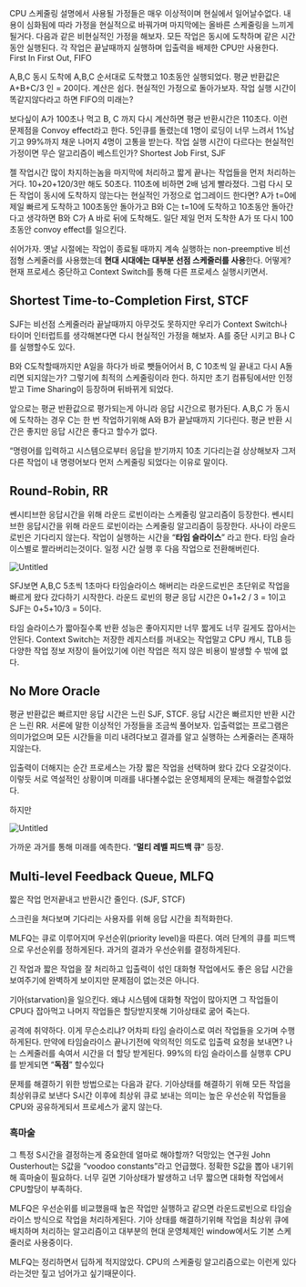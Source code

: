 CPU 스케줄링
설명에서 사용될 가정들은 매우 이상적이며 현실에서 일어날수없다. 내용이 심화됨에 따라 가정을 현실적으로 바꿔가며 마지막에는 올바른 스케줄링을 느끼게될거다.
다음과 같은 비현실적인 가정을 해보자.
모든 작업은 동시에 도착하며 같은 시간 동안 실행된다. 
각 작업은 끝날때까지 실행하며 입출력을 배제한 CPU만 사용한다.
First In First Out, FIFO

A,B,C 동시 도착에 A,B,C 순서대로 도착했고 10초동안 실행되었다. 평균 반환값은 A+B+C/3 인 = 20이다. 계산은 쉽다. 현실적인 가정으로 돌아가보자. 작업 실행 시간이 똑같지않다라고 하면 FIFO의 미래는? 

보다싶이 A가 100초나 먹고 B, C 까지 다시 계산하면 평균 반환시간은 110초다. 이런 문제점을 Convoy effect라고 한다. 5인큐를 돌렸는데 1명이 로딩이 너무 느려서 1%남기고 99%까지 채운 나머지 4명이 고통을 받는다. 작업 실행 시간이 다르다는 현실적인 가정이면 무슨 알고리즘이 베스트인가?
Shortest Job First, SJF

젤 작업시간 많이 차지하는놈을 마지막에 처리하고 짧게 끝나는 작업들을 먼저 처리하는거다. 10+20+120/3만 해도 50초다. 110초에 비하면 2배 넘게 빨라졌다. 그럼 다시 모든 작업이 동시에 도착하지 않는다는 현실적인 가정으로 업그레이드 한다면? 
A가 t=0에 제일 빠르게 도착하고 100초동안 돌아가고 B와 C는 t=10에 도착하고 10초동안 돌아간다고 생각하면 B와 C가 A 바로 뒤에 도착해도. 일단 제일 먼저 도착한 A가 또 다시 100초동안 convoy effect를 일으킨다.
 
쉬어가자. 옛날 시절에는 작업이 종료될 때까지 계속 실행하는 non-preemptive 비선점형 스케줄러를 사용했는데 **현대 시대에는 대부분 선점 스케줄러를 사용**한다.  어떻게? 현재 프로세스 중단하고 Context Switch를 통해 다른 프로세스 실행시키면서. 

## Shortest Time-to-Completion First, STCF

SJF는 비선점 스케줄러라 끝날때까지 아무것도 못하지만 우리가 Context Switch나 타이머 인터럽트를 생각해본다면 다시 현실적인 가정을 해보자. A를 중단 시키고 B나 C를 실행할수도 있다. 

B와 C도착할때까지만 A일을 하다가 바로 뺏들어어서 B, C 10초씩 일 끝내고 다시 A돌리면 되지않는가? 그렇기에 최적의 스케줄링이라 한다. 하지만 초기 컴퓨팅에서만 인정받고 Time Sharing이 등장하며 뒤바뀌게 되었다.

앞으로는 평균 반환값으로 평가되는게 아니라 응답 시간으로 평가된다. A,B,C 가 동시에 도착하는 경우 C는 한 번 작업하기위해 A와 B가 끝날때까지 기다린다. 평균 반환 시간은 좋지만 응답 시간은 좋다고 할수가 없다. 

“명령어를 입력하고 시스템으로부터 응답을 받기까지 10초 기다리는걸 상상해보자 그저 다른 작업이 내 명령어보다 먼저 스케줄링 되었다는 이유로 말이다.

## Round-Robin, RR

쎈시티브한 응답시간을 위해 라운드 로빈이라는 스케줄링 알고리즘이 등장한다.
쎈시티브한 응답시간을 위해 라운드 로빈이라는 스케줄링 알고리즘이 등장한다. 사나이 라운드 로빈은 기다리지 않는다. 작업이 실행하는 시간을 “**타임 슬라이스**” 라고 한다. 타임 슬라이스별로 짤라버리는것이다. 일정 시간 실행 후 다음 작업으로 전환해버린다. 

![Untitled](https://s3-us-west-2.amazonaws.com/secure.notion-static.com/74c6f07b-dce2-4c39-8698-324737939199/Untitled.png)

SFJ보면 A,B,C 5초씩 1초마다 타임슬라이스 해버리는 라운드로빈은 초단위로 작업을 빠르게 왔다 갔다하기 시작한다. 라운드 로빈의 평균 응답 시간은 0+1+2 / 3 = 1이고 SJF는 0+5+10/3 = 5이다. 

타임 슬라이스가 짧아질수록 반환 성능은 좋아지지만 너무 짧게도 너무 길게도 잡아서는 안된다. Context Switch는 저장한 레지스터를 꺼내오는 작업말고 CPU 캐시, TLB 등 다양한 작업 정보 저장이 들어있기에 이런 작업은 적지 않은 비용이 발생할 수 밖에 없다.

## No More Oracle

평균 반환값은 빠르지만 응답 시간은 느린 SJF, STCF. 응답 시간은 빠르지만 반환 시간은 느린 RR.  서론에 말한 이상적인 가정들을 조금씩 풀어보자. 입출력없는 프로그램은 의미가없으며 모든 시간들을 미리 내려다보고 결과를 알고 실행하는 스케줄러는 존재하지않는다. 

입출력이 더해지는 순간 프로세스는 가장 짧은 작업을 선택하며 왔다 갔다 오갈것이다. 이렇듯 서로 역설적인 상황이며 미래를 내다볼수없는 운영체제의 문제는 해결할수없었다. 

하지만

![Untitled](https://s3-us-west-2.amazonaws.com/secure.notion-static.com/2cadf582-51f9-4941-9049-525b634f465f/Untitled.png)

가까운 과거를 통해 미래를 예측한다. “**멀티 레벨 피드백 큐**” 등장.
## Multi-level Feedback Queue, MLFQ

짧은 작업 먼저끝내고 반환시간 줄인다. (SJF, STCF) 

스크린을 쳐다보며 기다리는 사용자를 위해 응답 시간을 최적화한다.

MLFQ는 큐로 이루어지며 우선순위(priority level)을 따른다. 여러 단계의 큐를 피드백으로 우선순위를 정하게된다. 과거의 결과가 우선순위를 결정하게된다.

긴 작업과 짧은 작업을 잘 처리하고 입출력이 섞인 대화형 작업에서도 좋은 응답 시간을 보여주기에 완벽하게 보이지만 문제점이 없는것은 아니다. 

기아(starvation)을 일으킨다. 왜냐 시스템에 대화형 작업이 많아지면 그 작업들이 CPU다 잡아먹고 나머지 작업들은 할당받지못해 기아상태로 굶어 죽는다. 

공격에 취약하다. 이게 무슨소리냐? 어차피 타임 슬라이스로 여러 작업들을 오가며 수행하게된다. 만약에 타임슬라이스 끝나기전에 악의적인 의도로 입출력 요청을 보내면? 나는 스케줄러를 속여서 시간을 더 할당 받게된다. 99%의 타임 슬라이스를 실행후 CPU를 받게되면 “**독점**” 할수있다

문제를 해결하기 위한 방법으로는 다음과 같다. 기아상태를 해결하기 위해 모든 작업을 최상위큐로 보낸다 S시간 이후에  최상위 큐로 보내는 의미는 높은 우선순위 작업들을 CPU와 공유하게되서 프로세스가 굶지 않는다. 

### 흑마술

그 특정 S시간을 결정하는게 중요한데 얼마로 해야할까? 덕망있는 연구원 John Ousterhout는 S값을 “voodoo constants”라고 언급했다. 정확한 S값을 뽑아 내기위해 흑마술이 필요하다. 너무 길면 기아상태가 발생하고 너무 짧으면 대화형 작업에서 CPU할당이 부족하다.

MLFQ은 우선순위를 비교했을때 높은 작업만 실행하고 같으면 라운드로빈으로 타임슬라이스 방식으로 작업을 처리하게된다. 기아 상태를 해결하기위해 작업을 최상위 큐에 배치하며 처리하는 알고리즘이고 대부분의 현대 운영체제인 window에서도 기본 스케줄러로 사용중이다.

MLFQ는 정리하면서 딥하게 적지않았다. CPU의 스케줄링 알고리즘으로는 이런게 있다라는것만 짚고 넘어가고 싶기때문이다.
